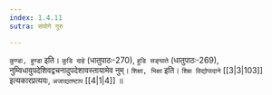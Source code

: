 ```yaml
---
index: 1.4.11
sutra: संयोगे गुरु

---
```

   `कुण्डा, हुण्डा` इति। `कुडि दाहे` (धातुपाठः-270), `हुडि सङ्घाते` (धातुपाठः-269), नुम्विधावुपदेशिवद्वचनादुपदेशावस्तायामेव नुम्। `शिक्षा, भिक्षा` इति। `शिक्ष विद्योपादाने`  [[3|3|103]]  इत्यकारप्रत्ययः, `अजाद्यतष्टाप`  [[4|1|4]] ॥